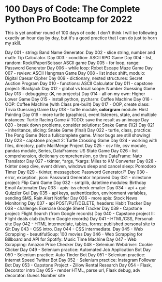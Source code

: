 # 100 Days of Code: The Complete Python Pro Bootcamp for 2022

This is yet another round of 100 days of code. I don't think I will be following exactly an hour day by day, but it's a good practice that I can do just to horn my skill.

Day 001 - string: Band Name Generator.
Day 002 - slice string, number and math: Tip Calculator.
Day 003 - condition: ASCII RPG Game
Day 004 - list, random: Rock/Paper/Scissor ASCII game
Day 005 - for loop, range: Password Generator
Day 006 - while loop: Robot Escape Maze Game
Day 007 - review: ASCII Hangman Game
Day 008 - list index shift, modulo: Digital Caesar Cipher
Day 009 - dictionary, nested structures: Secret Auction Program
Day 010 - functions: ASCII Calculator
Day 011 - capstone project: Blackjack
Day 012 - global vs local scope: Number Guessing Game
Day 013 - debugging: (❌, no projects)
Day 014 - all on my own: Higher Lower Game
Day 015 - install python, pycharm: Coffee Machine
Day 016 - OOP: Coffee Machine (with Class pre-built)
Day 017 - OOP, create class: Trivia Guessing Game
Day 018 - turtle module, **colorgram** module: Hirst Painting
Day 019 - more turtle (graphics), event listeners, state, and multiple instances: Turtle Racing Game
    # TODO: save the result as an image
Day 020 - break down problems, consider solutions: Snake Game (1/2)
Day 021 - inheritance, slicing: Snake Game (final)
Day 022 - turtle, class, practice: The Pong Game (Not a full/complete game. Minor bugs are still showing)
Day 023 - capstone project 2: Turtle Crossing Game
Day 024 - working with files, directory, path: MailMerge Project
Day 025 - csv file, csv module, pandas module, Series, DataFrames: US State Game
Day 026 - list comprehension, dictionary comprehension, go thru DataFrame: Nato Translator
Day 027 - tkinter, *args, *kargs: Miles to KM Converter
Day 028 - tkinter deep dive, event driven, windows sleep and cancel sleep: Pomodoro Timer
Day 029 - tkinter, messagebox: Password Generatorㄕ
Day 030 - error, exception, json: Password Generator Improved
Day 031 - milestone project: Flip Card Game
Day 032 - smtplib, datetime modules: Birthday Email Automater
Day 033 - apis: iss check emailer
Day 034 - api + gui: Quizzler Gui
Day 035 - api keys, authentication, environment variables, sending SMS, Rain Alert Notifier
Day 036 - more apis: Stock News Monitoring
Day 037 - api POST/PUT/DELETE, headers: Habit Tracker
Day 038 - challenge: Exercise Google Sheet Tracker
Day 039 - Capstone project: Flight Search (from Google records)
Day 040 - Capstone project II: Flight deals club (to/from Google records)
Day 041 - HTML/CSS, Personal: site
Day 042 - HTML intermediate, tables, forms: published personal site to Git
Day 043 - CSS intro.
Day 044 - CSS intermediate.
Day 045 - Web Scrapping - beautifulSoup: 100 movies
Day 046 - Web Scrapping for Billboard and API for Spotify: Music Time Machine
Day 047 - Web Scrapping: Amazon Price Checker
Day 048 - Selenium Webdriver: Cookie Clicker
Day 049 - Selenium practice: Automated Job Application Bot
Day 050 - Selenium practice: Auto Tinder Bot
Day 051 - Selenium practice: Internet Speed Twitter Bot
Day 052 - Selenium practice: Instagram Follower Bot
Day 053 - Capstone Project - Zillow Rental Research
Day 054 - Flask, Decorator intro
Day 055 - render HTML, parse url, Flask debug, adv decorator: Guess Number site
